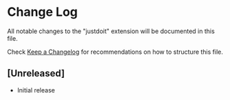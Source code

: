 # Change Log

All notable changes to the "justdoit" extension will be documented in this file.

Check [Keep a Changelog](http://keepachangelog.com/) for recommendations on how to structure this file.

## [Unreleased]

- Initial release